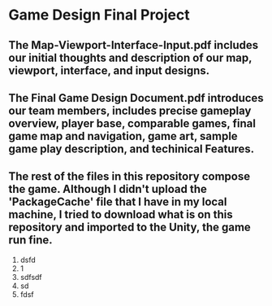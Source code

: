 # Game Design Final Project
## The Map-Viewport-Interface-Input.pdf includes our initial thoughts and description of our map, viewport, interface, and input designs.
## The Final Game Design Document.pdf introduces our team members, includes precise gameplay overview, player base, comparable games, final game map and navigation, game art, sample game play description, and techinical Features.
## The rest of the files in this repository compose the game. Although I didn't upload the 'PackageCache' file that I have in my local machine, I tried to download what is on this repository and imported to the Unity, the game run fine.  

1. dsfd
2. 1
3.  sdfsdf
4.  sd
5.  fdsf
